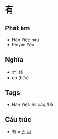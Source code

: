 # 有

## Phát âm
* Hán Việt: hữu
* Pinyin: Yǒu

## Nghĩa
* 𠂇: tả
* có (hữu)

## Tags
* Hán Việt: Sơ cấp//05

## Cấu trúc
* 有 = [𠂇](𠂇.md) [月](月.md)

<script>window.HANZI_FIELD='有';</script>